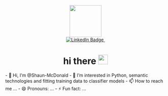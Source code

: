 <div id="header" align="center">
  <img src="https://media.giphy.com/media/5ntdy5Ban1dIY/giphy.gif?cid=ecf05e47gy066rrf26phhsapbqaehe1svdrjwehbizdl8vhw&ep=v1_gifs_search&rid=giphy.gif&ct=g" width="100"/>
</div>

<div id="badges" align="center">
  <a href="https://www.linkedin.com/in/shaunmcdonald/">
    <img src="https://img.shields.io/badge/LinkedIn-blue?style=for-the-badge&logo=linkedin&logoColor=white" alt="LinkedIn Badge"/>
  </a>
  <img src="https://komarev.com/ghpvc/?username=Shaun-McDonald&style=flat-square&color=blue" alt=""/>
</div>
<div/>
<h1 align="center">
  hi there
  <img src="https://media.giphy.com/media/hvRJCLFzcasrR4ia7z/giphy.gif" width="30px"/>
</h1>
- 👋 Hi, I’m @Shaun-McDonald
- 👀 I’m interested in Python, semantic technologies and fitting training data to classifier models
- 📫 How to reach me ...
- 😄 Pronouns: ...
- ⚡ Fun fact: ...

<!---
Shaun-McDonald/Shaun-McDonald is a ✨ special ✨ repository because its `README.md` (this file) appears on your GitHub profile.
You can click the Preview link to take a look at your changes.
--->
